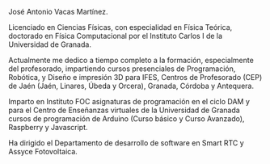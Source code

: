 José Antonio Vacas Martínez.

Licenciado en Ciencias Físicas, con especialidad en Física Teórica, doctorado en Física Computacional por el Instituto Carlos I de la Universidad de Granada.

Actualmente me dedico a tiempo completo a la formación, especialmente del profesorado, impartiendo  cursos presenciales de Programación, Robótica, y Diseño e impresión 3D para IFES, Centros de Profesorado (CEP) de Jaén (Jaén, Linares, Úbeda y Orcera), Granada, Córdoba y Antequera.

Imparto en Instituto FOC asignaturas de programación en el ciclo DAM y para el Centro de Enseñanzas virtuales de la Universidad de Granada cursos de programación de Arduino (Curso básico y Curso Avanzado), Raspberry y Javascript.

Ha dirigido el Departamento de desarrollo de software en Smart RTC y Assyce Fotovoltaica.
